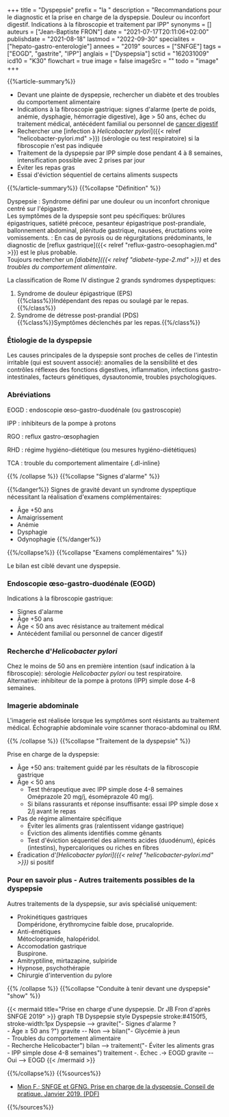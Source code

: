 +++
title = "Dyspepsie"
prefix = "la "
description = "Recommandations pour le diagnostic et la prise en charge de la dyspepsie. Douleur ou inconfort digestif. Indications à la fibroscopie et traitement par IPP"
synonyms = []
auteurs = ["Jean-Baptiste FRON"]
date = "2021-07-17T20:11:06+02:00"
publishdate = "2021-08-18"
lastmod = "2022-09-30"
specialites = ["hepato-gastro-enterologie"]
annees = "2019"
sources = ["SNFGE"]
tags = ["EOGD", "gastrite", "IPP"]
anglais = ["Dyspepsia"]
sctid = "162031009"
icd10 = "K30"
flowchart = true
image = false
imageSrc = ""
todo = "image"
+++

{{%article-summary%}}

- Devant une plainte de dyspepsie, rechercher un diabète et des troubles du comportement alimentaire
- Indications à la fibroscopie gastrique: signes d'alarme (perte de poids, anémie, dysphagie, hémorragie digestive), âge > 50 ans, échec du traitement médical, antécédent familial ou personnel de [cancer digestif](/tags/cancer/)
- Rechercher une [infection à *Helicobacter pylori*]({{< relref "helicobacter-pylori.md" >}}) (sérologie ou test respiratoire) si la fibroscopie n'est pas indiquée
- Traitement de la dyspepsie par IPP simple dose pendant 4 à 8 semaines, intensification possible avec 2 prises par jour
- Éviter les repas gras
- Essai d'éviction séquentiel de certains aliments suspects

{{%/article-summary%}}
{{%collapse "Définition" %}}

Dyspepsie
: Syndrome défini par une douleur ou un inconfort chronique centré sur l'épigastre.  
Les symptômes de la dyspepsie sont peu spécifiques: brûlures épigastriques, satiété précoce, pesanteur épigastrique post-prandiale, ballonnement abdominal, plénitude gastrique, nausées, éructations voire vomissements.
: En cas de pyrosis ou de régurgitations prédominants, le diagnostic de [reflux gastrique]({{< relref "reflux-gastro-oesophagien.md" >}}) est le plus probable.  
Toujours rechercher un *[diabète]({{< relref "diabete-type-2.md" >}})* et des *troubles du comportement alimentaire*.

La classification de Rome IV distingue 2 grands syndromes dyspeptiques:

1. Syndrome de douleur épigastrique (EPS)  
{{%class%}}Indépendant des repas ou soulagé par le repas.{{%/class%}}
1. Syndrome de détresse post-prandial (PDS)  
{{%class%}}Symptômes déclenchés par les repas.{{%/class%}}

### Étiologie de la dyspepsie

Les causes principales de la dyspepsie sont proches de celles de l'intestin irritable (qui est souvent associé): anomalies de la sensibilité et des contrôles réflexes des fonctions digestives, inflammation, infections gastro-intestinales, facteurs génétiques, dysautonomie, troubles psychologiques.

### Abréviations

EOGD
: endoscopie œso-gastro-duodénale (ou gastroscopie)

IPP
: inhibiteurs de la pompe à protons

RGO
: reflux gastro-œsophagien

RHD
: régime hygiéno-diététique (ou mesures hygiéno-diététiques)

TCA
: trouble du comportement alimentaire
{.dl-inline}

{{% /collapse %}}
{{%collapse "Signes d'alarme" %}}

{{%danger%}}
Signes de gravité devant un syndrome dyspeptique nécessitant la réalisation d'examens complémentaires:

- Âge +50 ans
- Amaigrissement
- Anémie
- Dysphagie
- Odynophagie
{{%/danger%}}

{{%/collapse%}}
{{%collapse "Examens complémentaires" %}}

Le bilan est ciblé devant une dyspepsie.

### Endoscopie œso-gastro-duodénale (EOGD)

Indications à la fibroscopie gastrique:

- Signes d'alarme
- Âge +50 ans
- Âge < 50 ans avec résistance au traitement médical
- Antécédent familial ou personnel de cancer digestif

### Recherche d'*Helicobacter pylori*

Chez le moins de 50 ans en première intention (sauf indication à la fibroscopie): sérologie *Helicobacter pylori* ou test respiratoire.  
Alternative: inhibiteur de la pompe à protons (IPP) simple dose 4-8 semaines.

### Imagerie abdominale

L'imagerie est réalisée lorsque les symptômes sont résistants au traitement médical.
Échographie abdominale voire scanner thoraco-abdominal ou IRM.

{{% /collapse %}}
{{%collapse "Traitement de la dyspepsie" %}}

Prise en charge de la dyspepsie:

- Âge +50 ans: traitement guidé par les résultats de la fibroscopie gastrique
- Âge < 50 ans
  - Test thérapeutique avec IPP simple dose 4-8 semaines  
    Oméprazole 20 mg/j, ésoméprazole 40 mg/j.
  - Si bilans rassurants et réponse insuffisante: essai IPP simple dose x 2/j avant le repas
- Pas de régime alimentaire spécifique
  - Éviter les aliments gras (ralentissent vidange gastrique)
  - Éviction des aliments identifiés comme gênants
  - Test d'éviction séquentiel des aliments acides (duodénum), épicés (intestins), hypercaloriques ou riches en fibres
- Éradication d'*[Helicobacter pylori]({{< relref "helicobacter-pylori.md" >}})* si positif

### Pour en savoir plus - Autres traitements possibles de la dyspepsie

Autres traitements de la dyspepsie, sur avis spécialisé uniquement:

- Prokinétiques gastriques  
  Dompéridone, érythromycine faible dose, prucalopride.
- Anti-émétiques  
  Métoclopramide, halopéridol.
- Accomodation gastrique  
  Buspirone.
- Amitryptiline, mirtazapine, sulpiride
- Hypnose, psychothérapie
- Chirurgie d'intervention du pylore

{{% /collapse %}}
{{%collapse "Conduite à tenir devant une dyspepsie" "show" %}}

{{< mermaid title="Prise en charge d'une dyspepsie. Dr JB Fron d'après SNFGE 2019" >}}
graph TB
Dyspepsie
style Dyspepsie stroke:#4150f5, stroke-width:1px
  Dyspepsie --> gravite("- Signes d'alarme ?<br>- Âge ≥ 50 ans ?")
    gravite -- Non --> bilan("- Glycémie à jeun<br>- Troubles du comportement alimentaire<br>- Recherche Helicobacter")
      bilan --> traitement("- Éviter les aliments gras<br>- IPP simple dose 4-8 semaines")
        traitement -. Échec .-> EOGD
    gravite -- Oui --> EOGD
{{< /mermaid >}}

{{%/collapse%}}
{{%sources%}}

- [Mion F.; SNFGE et GFNG. Prise en charge de la dyspepsie. Conseil de pratique. Janvier 2019. (PDF)](https://www.snfge.org/sites/default/files/recommandations/dyspepsie_2019.pdf)

{{%/sources%}}
